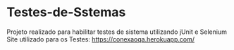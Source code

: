 # Testes-de-Sstemas
 Projeto realizado para habilitar testes de sistema utilizando jUnit e Selenium
Site utilizado para os Testes: https://conexaoqa.herokuapp.com/
